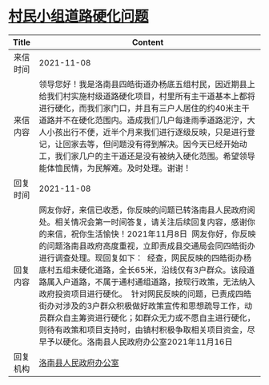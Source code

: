 # <a href="http://www.shangluo.gov.cn/zmhd/ldxxxx.jsp?urltype=leadermail.LeaderMailContentUrl&wbtreeid=1112&leadermailid=8159">村民小组道路硬化问题</a>
|Title|Content|
|:---:|---|
|来信时间|2021-11-08|
|来信内容|领导您好！我是洛南县四皓街道办杨底五组村民，因近期县上给我们村实施村级道路硬化项目，村里所有主干道基本上都将进行硬化，而我们家门口，并且有三户人居住的约40米主干道路并不在硬化范围内。造成我们几户每逢雨季道路泥泞，大人小孩出行不便，近半个月来我们进行逐级反映，只是进行登记，让回家去等，但问题没有得到解决。因今天已经开始动工，我们家几户的主干道还是没有被纳入硬化范围。希望领导能体恤民情，为民解难。及时处理。谢谢！|
|回复时间|2021-11-08|
|回复内容|网友你好，来信已收悉，你反映的问题已转洛南县人民政府阅处。相关情况会第一时间答复，请关注后续回复内容，感谢你的来信，祝你生活愉快！2021年11月8日  网友你好，你反映的问题洛南县政府高度重视，立即责成县交通局会同四皓街办进行调查处理。现回复如下：  经查，网民反映的四皓街办杨底村五组未硬化道路，全长65米，沿线仅有3户群众。该段道路属入户道路，不属于通村通组道路，按现行政策，无法纳入政府投资项目进行硬化。  针对网民反映的问题，已责成四皓街办对涉及的3户群众积极做好政策宣传和思想疏导工作，动员群众自主筹资进行硬化；如群众无力或不愿自主进行硬化，则待有政策和项目支持时，由镇村积极争取相关项目资金，尽早予以硬化。洛南县人民政府办公室2021年11月16日|
|回复机构|<a href="../../categories/agencies/洛南县人民政府办公室.md">洛南县人民政府办公室</a>|
